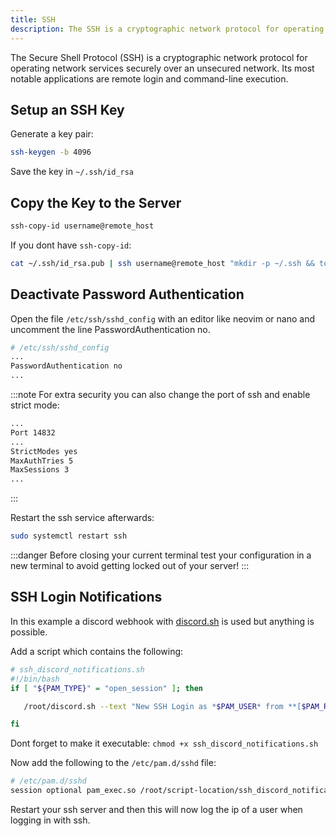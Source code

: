 ```yaml
---
title: SSH
description: The SSH is a cryptographic network protocol for operating network services.
---
```


The Secure Shell Protocol (SSH) is a cryptographic network protocol for operating network services securely over an unsecured network. Its most notable applications are remote login and command-line execution.

## Setup an SSH Key

Generate a key pair:

```bash
ssh-keygen -b 4096
```

Save the key in `~/.ssh/id_rsa`

## Copy the Key to the Server

```bash
ssh-copy-id username@remote_host
```

If you dont have `ssh-copy-id`:

```bash
cat ~/.ssh/id_rsa.pub | ssh username@remote_host "mkdir -p ~/.ssh && touch ~/.ssh/authorized_keys && chmod -R go= ~/.ssh && cat >> ~/.ssh/authorized_keys"
```

## Deactivate Password Authentication

Open the file `/etc/ssh/sshd_config` with an editor like neovim or nano and uncomment the line PasswordAuthentication no.

```bash
# /etc/ssh/sshd_config
...
PasswordAuthentication no
...
```

:::note
For extra security you can also change the port of ssh and enable strict mode:

```bash
...
Port 14832
...
StrictModes yes
MaxAuthTries 5
MaxSessions 3
...
```

:::

Restart the ssh service afterwards:

```bash
sudo systemctl restart ssh
```

:::danger
Before closing your current terminal test your configuration in a new terminal to avoid getting locked out of your server!
:::

## SSH Login Notifications

In this example a discord webhook with [discord.sh](https://github.com/fieu/discord.sh) is used but anything is possible.

Add a script which contains the following:

```bash
# ssh_discord_notifications.sh
#!/bin/bash
if [ "${PAM_TYPE}" = "open_session" ]; then

   /root/discord.sh --text "New SSH Login as *$PAM_USER* from **[$PAM_RHOST](https://ipinfo.io/$PAM_RHOST)**"

fi
```

Dont forget to make it executable: `chmod +x ssh_discord_notifications.sh`

Now add the following to the `/etc/pam.d/sshd` file:

```bash
# /etc/pam.d/sshd
session optional pam_exec.so /root/script-location/ssh_discord_notifications.sh
```

Restart your ssh server and then this will now log the ip of a user when logging in with ssh.
